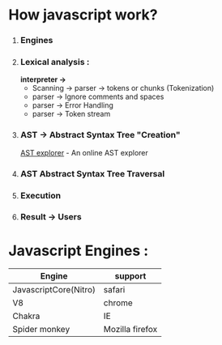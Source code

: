 # How javascript work?
1. ### Engines
2. ### Lexical analysis :
   **interpreter ->**
   - Scanning -> parser -> tokens or chunks  (Tokenization)
   - parser ->   Ignore comments and spaces
   - parser ->   Error Handling
   - parser ->   Token stream
3. ### AST -> Abstract Syntax Tree "Creation"
   [AST explorer](https://astexplorer.net/) - An online AST explorer
4. ### AST Abstract Syntax Tree Traversal
5. ### Execution
6. ### Result -> Users
   
# Javascript Engines :
| Engine | support |
| ----------- | ----------- |
| JavascriptCore(Nitro) | safari |
| V8  | chrome |
| Chakra | IE |
| Spider monkey | Mozilla firefox |

   
